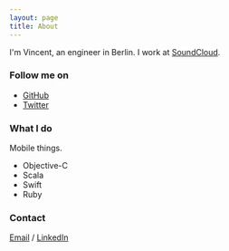 ```yaml
---
layout: page
title: About
---
```


I'm Vincent, an engineer in Berlin. I work at [SoundCloud](http://soundcloud.com).

### Follow me on

* [GitHub](http://github.com/garriguv)
* [Twitter](http://twitter.com/garriguv)

### What I do

Mobile things.

* Objective-C
* Scala
* Swift
* Ruby

### Contact

[Email](mailto:vincent.garrigues@gmail.com) / [LinkedIn](https://de.linkedin.com/in/garriguv)
